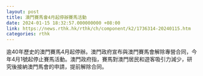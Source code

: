 ```yaml
---
layout: post
title: 澳門賽馬會4月起停辦賽馬活動
date: 2024-01-15 18:32:57.000000000 +08:00
link: https://news.rthk.hk/rthk/ch/component/k2/1736314-20240115.htm
categories: rthk
---
```


逾40年歷史的澳門賽馬4月起停辦。澳門政府宣布與澳門賽馬會解除專營合同，今年4月1號起停止賽馬活動。澳門政府指，賽馬對澳門居民和遊客吸引力減少，研究後接納澳門馬會的申請，提前解除合同。

